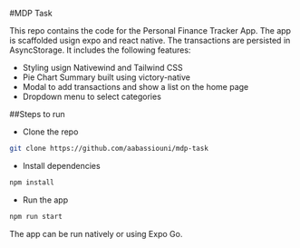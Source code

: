 #MDP Task

This repo contains the code for the Personal Finance Tracker App. The app is scaffolded usign expo and react native. The transactions are persisted in AsyncStorage. It includes the following features:

- Styling usign Nativewind and Tailwind CSS
- Pie Chart Summary built using victory-native
- Modal to add transactions and show a list on the home page
- Dropdown menu to select categories


##Steps to run

- Clone the repo

```bash
git clone https://github.com/aabassiouni/mdp-task
```

- Install dependencies

```bash
npm install
```

- Run the app

```bash
npm run start
```

The app can be run natively or using Expo Go.

